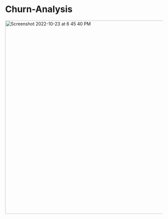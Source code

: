 # Churn-Analysis
<img width="616" alt="Screenshot 2022-10-23 at 6 45 40 PM" src="https://user-images.githubusercontent.com/52831429/197394399-48a256bb-e751-4e4a-ae7a-9c5b6de16d6b.png">
